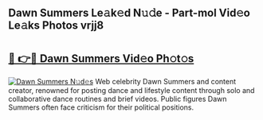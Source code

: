 ## Dawn Summers Le𝚊k𝚎d N𝚞𝚍e - Part-mol Vid𝚎o Le𝚊ks Photos vrjj8

# <h2><a href="http://fbc0eq.evod.top/?m=Dawn+Summers">🔗 👉🔴 Dawn Summers Vid𝚎o Ph𝚘t𝚘s</a></h2>

[![Dawn Summers N𝚞d𝚎s](https://i.imgur.com/8V9OHl7.gif)](http://fbc0eq.evod.top/?m=Dawn+Summers)
Web celebrity Dawn Summers and content creator, renowned for posting dance and lifestyle content through solo and collaborative dance routines and brief videos. Public figures Dawn Summers often face criticism for their political positions. 
